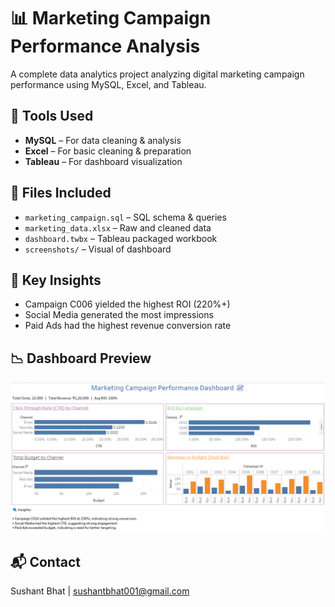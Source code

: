 # 📊 Marketing Campaign Performance Analysis

A complete data analytics project analyzing digital marketing campaign performance using MySQL, Excel, and Tableau.

## 🔧 Tools Used
- **MySQL** – For data cleaning & analysis
- **Excel** – For basic cleaning & preparation
- **Tableau** – For dashboard visualization

## 📁 Files Included
- `marketing_campaign.sql` – SQL schema & queries
- `marketing_data.xlsx` – Raw and cleaned data
- `dashboard.twbx` – Tableau packaged workbook
- `screenshots/` – Visual of dashboard

## 📌 Key Insights
- Campaign C006 yielded the highest ROI (220%+)
- Social Media generated the most impressions
- Paid Ads had the highest revenue conversion rate

## 📉 Dashboard Preview
![Dashboard Preview](screenshots/dashboard_view.png)

## 📬 Contact
Sushant Bhat | sushantbhat001@gmail.com
